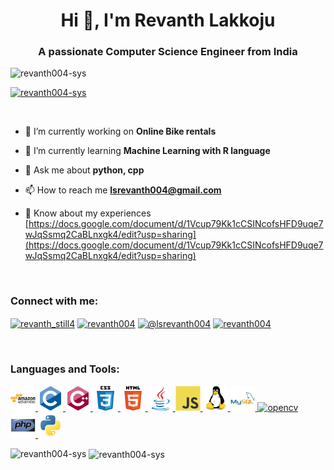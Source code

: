 <h1 align="center">Hi 👋, I'm Revanth Lakkoju</h1>
<h3 align="center">A passionate Computer Science Engineer from India</h3>

<p align="left"> <img src="https://komarev.com/ghpvc/?username=revanth004-sys&label=Profile%20views&color=0e75b6&style=flat" alt="revanth004-sys" /> </p>

<p align="left"> <a href="https://github.com/ryo-ma/github-profile-trophy"><img src="https://github-profile-trophy.vercel.app/?username=revanth004-sys" alt="revanth004-sys" /></a> </p> <br>

- 🔭 I’m currently working on **Online Bike rentals**

- 🌱 I’m currently learning **Machine Learning with R language**

- 💬 Ask me about **python, cpp**

- 📫 How to reach me **lsrevanth004@gmail.com**

- 📄 Know about my experiences [https://docs.google.com/document/d/1Vcup79Kk1cCSINcofsHFD9uqe7wJqSsmq2CaBLnxgk4/edit?usp=sharing](https://docs.google.com/document/d/1Vcup79Kk1cCSINcofsHFD9uqe7wJqSsmq2CaBLnxgk4/edit?usp=sharing)
<br>
<h3 align="left">Connect with me:</h3>
<p align="left">
<a href="https://instagram.com/revanth_still4" target="blank"><img align="center" src="https://raw.githubusercontent.com/rahuldkjain/github-profile-readme-generator/master/src/images/icons/Social/instagram.svg" alt="revanth_still4" height="30" width="40" /></a>
<a href="https://www.codechef.com/users/revanth004" target="blank"><img align="center" src="https://cdn.jsdelivr.net/npm/simple-icons@3.1.0/icons/codechef.svg" alt="revanth004" height="30" width="40" /></a>
<a href="https://www.hackerrank.com/@lsrevanth004" target="blank"><img align="center" src="https://raw.githubusercontent.com/rahuldkjain/github-profile-readme-generator/master/src/images/icons/Social/hackerrank.svg" alt="@lsrevanth004" height="30" width="40" /></a>
<a href="https://www.leetcode.com/revanth004" target="blank"><img align="center" src="https://raw.githubusercontent.com/rahuldkjain/github-profile-readme-generator/master/src/images/icons/Social/leet-code.svg" alt="revanth004" height="30" width="40" /></a>
</p>
<br>
<h3 align="left">Languages and Tools:</h3>
<p align="left"> <a href="https://aws.amazon.com" target="_blank" rel="noreferrer"> <img src="https://raw.githubusercontent.com/devicons/devicon/master/icons/amazonwebservices/amazonwebservices-original-wordmark.svg" alt="aws" width="40" height="40"/> </a> <a href="https://www.cprogramming.com/" target="_blank" rel="noreferrer"> <img src="https://raw.githubusercontent.com/devicons/devicon/master/icons/c/c-original.svg" alt="c" width="40" height="40"/> </a> <a href="https://www.w3schools.com/cpp/" target="_blank" rel="noreferrer"> <img src="https://raw.githubusercontent.com/devicons/devicon/master/icons/cplusplus/cplusplus-original.svg" alt="cplusplus" width="40" height="40"/> </a> <a href="https://www.w3schools.com/css/" target="_blank" rel="noreferrer"> <img src="https://raw.githubusercontent.com/devicons/devicon/master/icons/css3/css3-original-wordmark.svg" alt="css3" width="40" height="40"/> </a> <a href="https://www.w3.org/html/" target="_blank" rel="noreferrer"> <img src="https://raw.githubusercontent.com/devicons/devicon/master/icons/html5/html5-original-wordmark.svg" alt="html5" width="40" height="40"/> </a> <a href="https://www.java.com" target="_blank" rel="noreferrer"> <img src="https://raw.githubusercontent.com/devicons/devicon/master/icons/java/java-original.svg" alt="java" width="40" height="40"/> </a> <a href="https://developer.mozilla.org/en-US/docs/Web/JavaScript" target="_blank" rel="noreferrer"> <img src="https://raw.githubusercontent.com/devicons/devicon/master/icons/javascript/javascript-original.svg" alt="javascript" width="40" height="40"/> </a> <a href="https://www.linux.org/" target="_blank" rel="noreferrer"> <img src="https://raw.githubusercontent.com/devicons/devicon/master/icons/linux/linux-original.svg" alt="linux" width="40" height="40"/> </a> <a href="https://www.mysql.com/" target="_blank" rel="noreferrer"> <img src="https://raw.githubusercontent.com/devicons/devicon/master/icons/mysql/mysql-original-wordmark.svg" alt="mysql" width="40" height="40"/> </a> <a href="https://opencv.org/" target="_blank" rel="noreferrer"> <img src="https://www.vectorlogo.zone/logos/opencv/opencv-icon.svg" alt="opencv" width="40" height="40"/> </a> <a href="https://www.php.net" target="_blank" rel="noreferrer"> <img src="https://raw.githubusercontent.com/devicons/devicon/master/icons/php/php-original.svg" alt="php" width="40" height="40"/> </a> <a href="https://www.python.org" target="_blank" rel="noreferrer"> <img src="https://raw.githubusercontent.com/devicons/devicon/master/icons/python/python-original.svg" alt="python" width="40" height="40"/> </a> </p>

<p><img align="left" src="https://github-readme-stats.vercel.app/api/top-langs?username=revanth004-sys&show_icons=true&locale=en&layout=compact" alt="revanth004-sys" /></p>

<p>&nbsp;<img align="center" src="https://github-readme-stats.vercel.app/api?username=revanth004-sys&show_icons=true&locale=en" alt="revanth004-sys" /></p>
